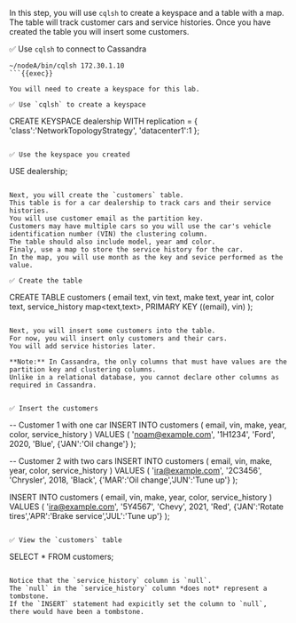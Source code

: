 In this step, you will use `cqlsh` to create a keyspace and a table with a map.
The table will track customer cars and service histories.
Once you have created the table you will insert some customers. 

✅ Use `cqlsh` to connect to Cassandra
```
~/nodeA/bin/cqlsh 172.30.1.10
```{{exec}}

You will need to create a keyspace for this lab.

✅ Use `cqlsh` to create a keyspace
```
CREATE KEYSPACE dealership WITH replication = {
  'class':'NetworkTopologyStrategy',
  'datacenter1':1
};
```{{exec}}

✅ Use the keyspace you created
```
USE dealership;
```{{exec}}

Next, you will create the `customers` table.
This table is for a car dealership to track cars and their service histories.
You will use customer email as the partition key.
Customers may have multiple cars so you will use the car's vehicle identification number (VIN) the clustering column.
The table should also include model, year amd color.
Finaly, use a map to store the service history for the car.
In the map, you will use month as the key and sevice performed as the value.

✅ Create the table
```
CREATE TABLE customers (
  email text,
  vin text,
  make text,
  year int,
  color text,
  service_history map<text,text>,
  PRIMARY KEY ((email), vin)
);
```{{exec}}

Next, you will insert some customers into the table.
For now, you will insert only customers and their cars.
You will add service histories later.

**Note:** In Cassandra, the only columns that must have values are the partition key and clustering columns.
Unlike in a relational database, you cannot declare other columns as required in Cassandra.


✅ Insert the customers
```
-- Customer 1 with one car
INSERT INTO customers (
  email, vin, make, year, color, service_history
  ) 
VALUES (
  'noam@example.com', '1H1234', 'Ford', 2020, 'Blue',
  {'JAN':'Oil change'} 
);

-- Customer 2 with two cars
INSERT INTO customers (
  email, vin, make, year, color, service_history
  ) 
VALUES (
  'ira@example.com', '2C3456', 'Chrysler', 2018, 'Black',
  {'MAR':'Oil change','JUN':'Tune up'} 
);


INSERT INTO customers (
  email, vin, make, year, color, service_history
  ) 
VALUES (
  'ira@example.com', '5Y4567', 'Chevy', 2021, 'Red',
  {'JAN':'Rotate tires','APR':'Brake service','JUL':'Tune up'} 
);

```{{exec}}

✅ View the `customers` table
```
SELECT * FROM customers;
```{{exec}}

Notice that the `service_history` column is `null`. 
The `null` in the `service_history` column *does not* represent a tombstone.
If the `INSERT` statement had expicitly set the column to `null`, there would have been a tombstone.